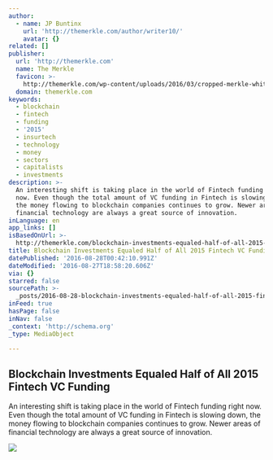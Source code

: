 ```yaml
---
author:
  - name: JP Buntinx
    url: 'http://themerkle.com/author/writer10/'
    avatar: {}
related: []
publisher:
  url: 'http://themerkle.com'
  name: The Merkle
  favicon: >-
    http://themerkle.com/wp-content/uploads/2016/03/cropped-merkle-white-1-192x192.png
  domain: themerkle.com
keywords:
  - blockchain
  - fintech
  - funding
  - '2015'
  - insurtech
  - technology
  - money
  - sectors
  - capitalists
  - investments
description: >-
  An interesting shift is taking place in the world of Fintech funding right
  now. Even though the total amount of VC funding in Fintech is slowing down,
  the money flowing to blockchain companies continues to grow. Newer areas of
  financial technology are always a great source of innovation.
inLanguage: en
app_links: []
isBasedOnUrl: >-
  http://themerkle.com/blockchain-investments-equaled-half-of-all-2015-fintech-vc-funding/
title: Blockchain Investments Equaled Half of All 2015 Fintech VC Funding
datePublished: '2016-08-28T00:42:10.991Z'
dateModified: '2016-08-27T18:58:20.606Z'
via: {}
starred: false
sourcePath: >-
  _posts/2016-08-28-blockchain-investments-equaled-half-of-all-2015-fintech-vc-f.md
inFeed: true
hasPage: false
inNav: false
_context: 'http://schema.org'
_type: MediaObject

---
```

<article style=""><h1>Blockchain Investments Equaled Half of All 2015 Fintech VC Funding</h1><p>An interesting shift is taking place in the world of Fintech funding right now. Even though the total amount of VC funding in Fintech is slowing down, the money flowing to blockchain companies continues to grow. Newer areas of financial technology are always a great source of innovation.</p><img src="http://themerkle.com/wp-content/uploads/2016/08/shutterstock_227542276.jpg" /></article>